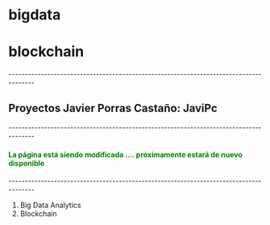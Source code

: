 # bigdata
# blockchain
--------------------------------------------------------------------------------------<br>
<h2>Proyectos Javier Porras Castaño: JaviPc</h2>
--------------------------------------------------------------------------------------<br>
<h4><font color="green">La página está siendo modificada .... próximamente estará de nuevo disponible</font></h4>
--------------------------------------------------------------------------------------<br>

1) Big Data Analytics<br>
2) Blockchain<br>

